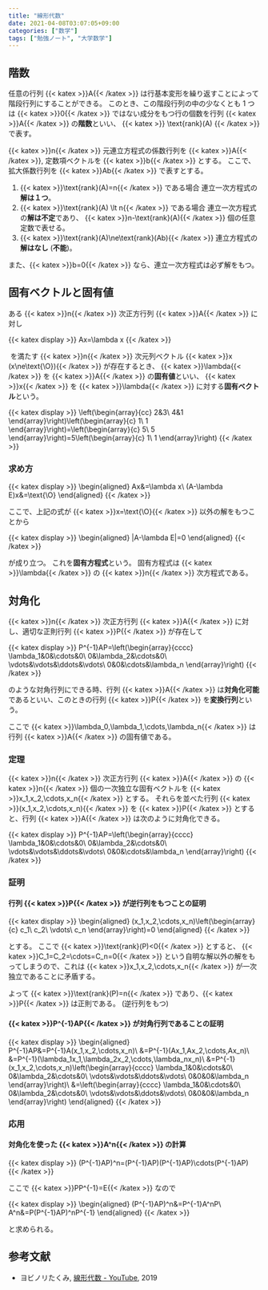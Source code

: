 ```yaml
---
title: "線形代数"
date: 2021-04-08T03:07:05+09:00
categories: ["数学"]
tags: ["勉強ノート", "大学数学"]
---
```


## 階数

任意の行列 {{< katex >}}A{{< /katex >}} は行基本変形を繰り返すことによって階段行列にすることができる。
このとき、この階段行列の中の少なくとも 1 つは {{< katex >}}0{{< /katex >}} ではない成分をもつ行の個数を行列 {{< katex >}}A{{< /katex >}} の**階数**といい、 {{< katex >}}
\text{rank}(A)
{{< /katex >}} で表す。

{{< katex >}}n{{< /katex >}} 元連立方程式の係数行列を {{< katex >}}A{{< /katex >}}, 定数項ベクトルを {{< katex >}}b{{< /katex >}} とする。
ここで、拡大係数行列を {{< katex >}}Ab{{< /katex >}} で表すとする。

1. {{< katex >}}\text{rank}(A)=n{{< /katex >}} である場合
   連立一次方程式の**解は１つ**。
1. {{< katex >}}\text{rank}(A) \lt n{{< /katex >}} である場合
   連立一次方程式の**解は不定**であり、 {{< katex >}}n-\text{rank}(A){{< /katex >}} 個の任意定数で表せる。
1. {{< katex >}}\text{rank}(A)\ne\text{rank}(Ab){{< /katex >}}
   連立方程式の**解はなし** (**不能**)。

また、{{< katex >}}b=0{{< /katex >}} なら、連立一次方程式は必ず解をもつ。

## 固有ベクトルと固有値

ある {{< katex >}}n{{< /katex >}} 次正方行列 {{< katex >}}A{{< /katex >}} に対し

{{< katex display >}}
Ax=\lambda x
{{< /katex >}}

 を満たす {{< katex >}}n{{< /katex >}} 次元列ベクトル {{< katex >}}x (x\ne\text{\O}){{< /katex >}} が存在するとき、 {{< katex >}}\lambda{{< /katex >}} を {{< katex >}}A{{< /katex >}} の**固有値**といい、 {{< katex >}}x{{< /katex >}} を {{< katex >}}\lambda{{< /katex >}} に対する**固有ベクトル**という。

{{< katex display >}}
\left(\begin{array}{cc}
2&3\\
4&1
\end{array}\right)\left(\begin{array}{c}
1\\
1
\end{array}\right)=\left(\begin{array}{c}
5\\
5
\end{array}\right)=5\left(\begin{array}{c}
1\\
1
\end{array}\right)
{{< /katex >}}

### 求め方

{{< katex display >}}
\begin{aligned}
Ax&=\lambda x\\
(A-\lambda E)x&=\text{\O}
\end{aligned}
{{< /katex >}}

ここで、上記の式が {{< katex >}}x=\text{\O}{{< /katex >}} 以外の解をもつことから

{{< katex display >}}
\begin{aligned}
|A-\lambda E|=0
\end{aligned}
{{< /katex >}}

が成り立つ。
これを**固有方程式**という。
固有方程式は {{< katex >}}\lambda{{< /katex >}} の {{< katex >}}n{{< /katex >}} 次方程式である。

## 対角化

{{< katex >}}n{{< /katex >}} 次正方行列 {{< katex >}}A{{< /katex >}} に対し、適切な正則行列 {{< katex >}}P{{< /katex >}} が存在して 

{{< katex display >}}
P^{-1}AP=\left(\begin{array}{cccc}
\lambda_1&0&\cdots&0\\
0&\lambda_2&\cdots&0\\
\vdots&\vdots&\ddots&\vdots\\
0&0&\cdots&\lambda_n
\end{array}\right)
{{< /katex >}}

のような対角行列にできる時、行列 {{< katex >}}A{{< /katex >}} は**対角化可能**であるといい、このときの行列 {{< katex >}}P{{< /katex >}} を**変換行列**という。

ここで {{< katex >}}\lambda_0,\lambda_1\,\cdots,\lambda_n{{< /katex >}} は行列 {{< katex >}}A{{< /katex >}} の固有値である。

### 定理

{{< katex >}}n{{< /katex >}} 次正方行列 {{< katex >}}A{{< /katex >}} の {{< katex >}}n{{< /katex >}} 個の一次独立な固有ベクトルを {{< katex >}}x_1,x_2,\cdots,x_n{{< /katex >}} とする。
それらを並べた行列 {{< katex >}}(x_1,x_2,\cdots,x_n){{< /katex >}} を {{< katex >}}P{{< /katex >}} とすると、行列 {{< katex >}}A{{< /katex >}} は次のように対角化できる。

{{< katex display >}}
P^{-1}AP=\left(\begin{array}{cccc}
\lambda_1&0&\cdots&0\\
0&\lambda_2&\cdots&0\\
\vdots&\vdots&\ddots&\vdots\\
0&0&\cdots&\lambda_n
\end{array}\right)
{{< /katex >}}

### 証明

#### 行列 {{< katex >}}P{{< /katex >}} が逆行列をもつことの証明

{{< katex display >}}
\begin{aligned}
(x_1,x_2,\cdots,x_n)\left(\begin{array}{c}
c_1\\
c_2\\
\vdots\\
c_n
\end{array}\right)=0
\end{aligned}
{{< /katex >}}

とする。
ここで {{< katex >}}\text{rank}(P)<0{{< /katex >}} とすると、 {{< katex >}}C_1=C_2=\cdots=C_n=0{{< /katex >}} という自明な解以外の解をもってしまうので、これは {{< katex >}}x_1,x_2,\cdots,x_n{{< /katex >}} が一次独立であることに矛盾する。

よって {{< katex >}}\text{rank}(P)=n{{< /katex >}} であり、{{< katex >}}P{{< /katex >}} は正則である。 (逆行列をもつ)

#### {{< katex >}}P^{-1}AP{{< /katex >}} が対角行列であることの証明

{{< katex display >}}
\begin{aligned}
P^{-1}AP&=P^{-1}A(x_1,x_2,\cdots,x_n)\\
&=P^{-1}(Ax_1,Ax_2,\cdots,Ax_n)\\
&=P^{-1}(\lambda_1x_1,\lambda_2x_2,\cdots,\lambda_nx_n)\\
&=P^{-1}(x_1,x_2,\cdots,x_n)\left(\begin{array}{cccc}
\lambda_1&0&\cdots&0\\
0&\lambda_2&\cdots&0\\
\vdots&\vdots&\ddots&\vdots\\
0&0&0&\lambda_n
\end{array}\right)\\
&=\left(\begin{array}{cccc}
\lambda_1&0&\cdots&0\\
0&\lambda_2&\cdots&0\\
\vdots&\vdots&\ddots&\vdots\\
0&0&0&\lambda_n
\end{array}\right)
\end{aligned}
{{< /katex >}}

### 応用

#### 対角化を使った {{< katex >}}A^n{{< /katex >}} の計算

{{< katex display >}}
(P^{-1}AP)^n=(P^{-1}AP)(P^{-1}AP)\cdots(P^{-1}AP)
{{< /katex >}}

ここで {{< katex >}}PP^{-1}=E{{< /katex >}} なので

{{< katex display >}}
\begin{aligned}
(P^{-1}AP)^n&=P^{-1}A^nP\\
A^n&=P(P^{-1}AP)^nP^{-1}
\end{aligned}
{{< /katex >}}

と求められる。

## 参考文献

- ヨビノリたくみ, [線形代数 - YouTube](https://youtube.com/playlist?list=PLDJfzGjtVLHnc1vTpBaCNKMUl6HauQv1a), 2019